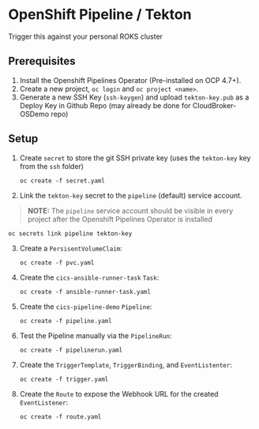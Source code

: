 # OpenShift Pipeline / Tekton

Trigger this against your personal ROKS cluster


## Prerequisites

1. Install the Openshift Pipelines Operator (Pre-installed on OCP 4.7+).
1. Create a new project, `oc login` and `oc project <name>`.
2. Generate a new SSH Key (`ssh-keygen`) and upload `tekton-key.pub` as a Deploy Key in Github Repo (may already be done for CloudBroker-OSDemo repo)

## Setup


1. Create `secret` to store the git SSH private key (uses the `tekton-key` key from the `ssh` folder)

   ```console
   oc create -f secret.yaml
   ```

2. Link the `tekton-key` secret to the `pipeline` (default) service account.

  > **NOTE:** The `pipeline` service account should be visible in every project after the Openshift Pipelines Operator is installed

   ```console
   oc secrets link pipeline tekton-key
   ```

3. Create a `PersisentVolumeClaim`:
   ```console
   oc create -f pvc.yaml
   ```

4. Create the `cics-ansible-runner-task` `Task`:
   ```console
   oc create -f ansible-runner-task.yaml
   ```

5. Create the `cics-pipeline-demo` `Pipeline`:
   ```console
   oc create -f pipeline.yaml
   ```

6. Test the Pipeline manually via the `PipelineRun`:
    ```console
    oc create -f pipelinerun.yaml
    ```

1. Create the `TriggerTemplate`, `TriggerBinding`, and `EventListenter`:
   ```console
   oc create -f trigger.yaml
   ```

1. Create the `Route` to expose the Webhook URL for the created `EventListener`:
    ```console
    oc create -f route.yaml
    ```

